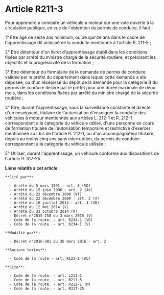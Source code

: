 # Article R211-3

Pour apprendre à conduire un véhicule à moteur sur une voie ouverte à la circulation publique, en vue de l'obtention du
permis de conduire, il faut : 

1° Etre âgé de seize ans minimum, ou de quinze ans dans le cadre de l'apprentissage dit anticipé de la conduite mentionné à
l'article R. 211-5 ; 

2° Etre détenteur d'un livret d'apprentissage établi dans les conditions fixées par arrêté du ministre chargé de la sécurité
routière, et précisant les objectifs et la progressivité de la formation ; 

3° Etre détenteur du formulaire de la demande de permis de conduire validée par le préfet du département dans lequel cette
demande a été déposée, ou d'un récépissé du dépôt de la demande pour la catégorie B du permis de conduire délivré par le
préfet pour une durée maximale de deux mois, dans les conditions fixées par arrêté du ministre chargé de la sécurité
routière ; 

4° Etre, durant l'apprentissage, sous la surveillance constante et directe d'un enseignant, titulaire de l'autorisation
d'enseigner la conduite des véhicules à moteur mentionnée aux articles L. 212-1 et R. 212-1 correspondant à la catégorie du
véhicule utilisé, d'une personne en cours de formation titulaire de l'autorisation temporaire et restrictive d'exercer
mentionnée au I bis de l'article R. 212-1, ou d'un accompagnateur titulaire, depuis au moins cinq ans sans interruption, du
permis de conduire correspondant à la catégorie du véhicule utilisée ; 

5° Utiliser, durant l'apprentissage, un véhicule conforme aux dispositions de l'article R. 317-25.

**Liens relatifs à cet article**

	**Cité par**:

	  - Arrêté du 5 mars 1991 - art. 8 (VD)
	  - Arrêté du 15 juin 2006 - art. 2 (Ab)
	  - Arrêté du 22 décembre 2009 (VT)
	  - Arrêté du 22 décembre 2009 - art. 2 (V)
	  - Arrêté du 16 juillet 2013 - art. 1 (VD)
	  - Arrêté du 12 mai 2014 (V)
	  - Arrêté du 31 octobre 2014 (V)
	  - Décret n°2015-250 du 3 mars 2015 (V)
	  - Code de la route. - art. R233-1 (VD)
	  - Code de la route. - art. R234-1 (V)

	**Modifié par**:

	  - Décret n°2016-381 du 30 mars 2016 - art. 2

	**Anciens textes**:

	  - Code de la route - art. R123-2 (Ab)

	**Cite**:

	  - Code de la route. - art. L211-1
	  - Code de la route. - art. R211-5
	  - Code de la route. - art. R212-1 (M)
	  - Code de la route. - art. R317-25
